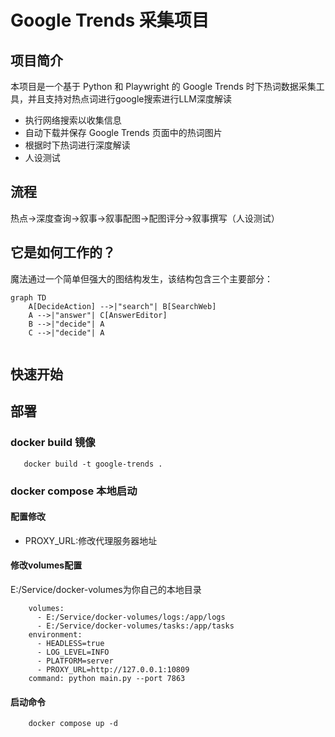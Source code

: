 # Google Trends 采集项目

## 项目简介
本项目是一个基于 Python 和 Playwright 的 Google Trends 时下热词数据采集工具，并且支持对热点词进行google搜索进行LLM深度解读

- 执行网络搜索以收集信息
- 自动下载并保存 Google Trends 页面中的热词图片
- 根据时下热词进行深度解读
- 人设测试

## 流程

热点->深度查询->叙事->叙事配图->配图评分->叙事撰写（人设测试）

## 它是如何工作的？

魔法通过一个简单但强大的图结构发生，该结构包含三个主要部分：

```mermaid
graph TD
    A[DecideAction] -->|"search"| B[SearchWeb]
    A -->|"answer"| C[AnswerEditor]
    B -->|"decide"| A
    C -->|"decide"| A    
    
```

## 快速开始

## 部署

### docker build 镜像

```
   docker build -t google-trends .
```

### docker compose 本地启动

#### 配置修改

- PROXY_URL:修改代理服务器地址

#### 修改volumes配置

E:/Service/docker-volumes为你自己的本地目录

```
    volumes:
      - E:/Service/docker-volumes/logs:/app/logs
      - E:/Service/docker-volumes/tasks:/app/tasks
    environment:
      - HEADLESS=true
      - LOG_LEVEL=INFO
      - PLATFORM=server
      - PROXY_URL=http://127.0.0.1:10809
    command: python main.py --port 7863
```

#### 启动命令

```
    docker compose up -d
```